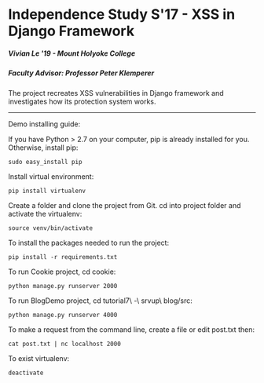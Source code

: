 # Independence Study S'17 - XSS in Django Framework
##### Vivian Le '19 - Mount Holyoke College
##### Faculty Advisor: Professor Peter Klemperer
The project recreates XSS vulnerabilities in Django framework and investigates how its protection system works.

---
Demo installing guide:

If you have Python > 2.7 on your computer, pip is already installed for you. Otherwise, install pip:
	
	sudo easy_install pip

Install virtual environment:

	pip install virtualenv

Create a folder and clone the project from Git. cd into project folder and activate the virtualenv:
	
	source venv/bin/activate

To install the packages needed to run the project:
	
	pip install -r requirements.txt

To run Cookie project, cd cookie:

	python manage.py runserver 2000

To run BlogDemo project, cd tutorial7\ -\ srvup\ blog/src:

	python manage.py runserver 4000

To make a request from the command line, create a file or edit post.txt then:

	cat post.txt | nc localhost 2000

To exist virtualenv:

	deactivate
